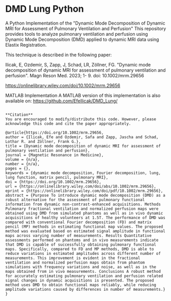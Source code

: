 # DMD Lung Python
A Python Implementation of the "Dynamic Mode Decomposition of Dynamic MRI for Assessment of Pulmonary Ventilation and Perfusion"
This repository provides tools to analyze pulmonary ventilation and perfusion using Dynamic Mode Decomposition (DMD) applied to dynamic MRI data using Elastix Registration.

This technique is described in the following paper:

Ilicak, E, Ozdemir, S, Zapp, J, Schad, LR, Zöllner, FG. "Dynamic mode decomposition of dynamic MRI for assessment of pulmonary ventilation and perfusion". Magn Reson Med. 2023; 1- 9. doi: 10.1002/mrm.29656

https://onlinelibrary.wiley.com/doi/10.1002/mrm.29656

MATLAB Implementation
A MATLAB version of this implementation is also available on:
https://github.com/EfeIlicak/DMD_Lung/
```

**Citation**
You are encouraged to modify/distribute this code. However, please acknowledge this code and cite the paper appropriately. 

@article{https://doi.org/10.1002/mrm.29656,
author = {Ilicak, Efe and Ozdemir, Safa and Zapp, Jascha and Schad, Lothar R. and Zöllner, Frank G.},
title = {Dynamic mode decomposition of dynamic MRI for assessment of pulmonary ventilation and perfusion},
journal = {Magnetic Resonance in Medicine},
volume = {n/a},
number = {n/a},
pages = {},
keywords = {dynamic mode decomposition, Fourier decomposition, lung, lung function, matrix pencil, pulmonary MRI},
doi = {https://doi.org/10.1002/mrm.29656},
url = {https://onlinelibrary.wiley.com/doi/abs/10.1002/mrm.29656},
eprint = {https://onlinelibrary.wiley.com/doi/pdf/10.1002/mrm.29656},
abstract = {Purpose To introduce dynamic mode decomposition (DMD) as a robust alternative for the assessment of pulmonary functional information from dynamic non-contrast-enhanced acquisitions. Methods Pulmonary fractional ventilation and normalized perfusion maps were obtained using DMD from simulated phantoms as well as in vivo dynamic acquisitions of healthy volunteers at 1.5T. The performance of DMD was compared with conventional Fourier decomposition (FD) and matrix pencil (MP) methods in estimating functional map values. The proposed method was evaluated based on estimated signal amplitude in functional maps across varying number of measurements. Results Quantitative assessments performed on phantoms and in vivo measurements indicate that DMD is capable of successfully obtaining pulmonary functional maps. Specifically, compared to FD and MP methods, DMD is able to reduce variations in estimated amplitudes across different number of measurements. This improvement is evident in the fractional ventilation and normalized perfusion maps obtain from phantom simulations with frequency variations and noise, as well as in the maps obtained from in vivo measurements. Conclusions A robust method for accurately estimating pulmonary ventilation and perfusion related signal changes in dynamic acquisitions is presented. The proposed method uses DMD to obtain functional maps reliably, while reducing amplitude variations caused by differences in number of measurements.}
}

```
